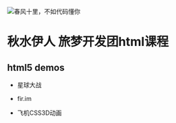![春风十里，不如代码懂你](https://timgsa.baidu.com/timg?image&quality=80&size=b9999_10000&sec=1509596266846&di=127391a8dc305f4691e2c2d6c65a5078&imgtype=0&src=http%3A%2F%2Fuploads.xuexila.com%2Fallimg%2F1708%2F1105-1FPG00413.jpg)
# 秋水伊人 旅梦开发团html课程

## html5 demos 
 - 星球大战
 - fir.im 

 - 飞机CSS3D动画
